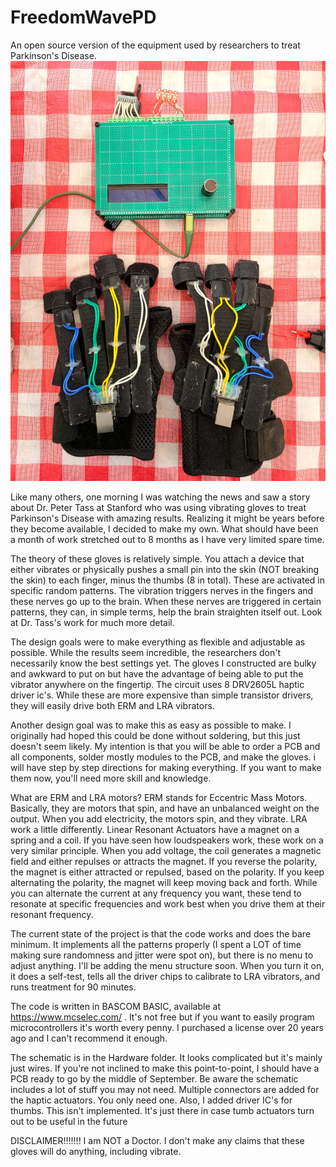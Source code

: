 # FreedomWavePD
An open source version of the equipment used by researchers to treat Parkinson's Disease.
![alt text](Pictures/FreedomWave.jpg)

Like many others, one morning I was watching the news and saw a story about Dr. Peter Tass at Stanford who was using vibrating gloves to treat Parkinson's Disease with amazing results. Realizing it might be years before they become available, I decided to make my own. What should have been a month of work stretched out to 8 months as I have very limited spare time. 

The theory of these gloves is relatively simple. You attach a device that either vibrates or physically pushes a small pin into the skin (NOT breaking the skin) to each finger, minus the thumbs (8 in total). These are activated in specific random patterns. The vibration triggers nerves in the fingers and these nerves go up to the brain. When these nerves are triggered in certain patterns, they can, in simple terms, help the brain straighten itself out. Look at Dr. Tass's work for much more detail.

The design goals were to make everything as flexible and adjustable as possible. While the results seem incredible, the researchers don't necessarily know the best settings yet. The gloves I constructed are bulky and awkward to put on but have the advantage of being able to put the vibrator anywhere on the fingertip. The circuit uses 8 DRV2605L haptic driver ic's. While these are more expensive than simple transistor drivers, they will easily drive both ERM and LRA vibrators.

Another design goal was to make this as easy as possible to make. I originally had hoped this could be done without soldering, but this just doesn't seem likely. My intention is that you will be able to order a PCB and all components, solder mostly modules to the PCB, and make the gloves. i will have step by step directions for making everything. If you want to make them now, you'll need more skill and knowledge.


What are ERM and LRA motors? ERM stands for Eccentric Mass Motors. Basically, they are motors that spin, and have an unbalanced weight on the output. When you add electricity, the motors spin, and they vibrate. LRA work a little differently. Linear Resonant Actuators have a magnet on a spring and a coil. If you have seen how loudspeakers work, these work on a very similar principle. When you add voltage, the coil generates a magnetic field and either repulses or attracts the magnet. If you reverse the polarity, the magnet is either attracted or repulsed, based on the polarity. If you keep alternating the polarity, the magnet will keep moving back and forth. While you can alternate the current at any frequency you want, these tend to resonate at specific frequencies and work best when you drive them at their resonant frequency.

The current state of the project is that the code works and does the bare minimum. It implements all the patterns properly (I spent a LOT of time making sure randomness and jitter were spot on), but there is no menu to adjust anything. I'll be adding the menu structure soon. When you turn it on, it does a self-test, tells all the driver chips to calibrate to LRA vibrators, and runs treatment for 90 minutes. 

The code is written in BASCOM BASIC, available at https://www.mcselec.com/ . It's not free but if you want to easily program microcontrollers it's worth every penny. I purchased a license over 20 years ago and I can't recommend it enough.

The schematic is in the Hardware folder. It looks complicated but it's mainly just wires. If you're not inclined to make this point-to-point, I should have a PCB ready to go by the middle of September. Be aware the schematic includes a lot of stuff you may not need. Multiple connectors are added for the haptic actuators. You only need one. Also, I added driver IC's for thumbs. This isn't implemented. It's just there in case tumb actuators turn out to be useful in the future

DISCLAIMER!!!!!!! I am NOT a Doctor. I don't make any claims that these gloves will do anything, including vibrate.
